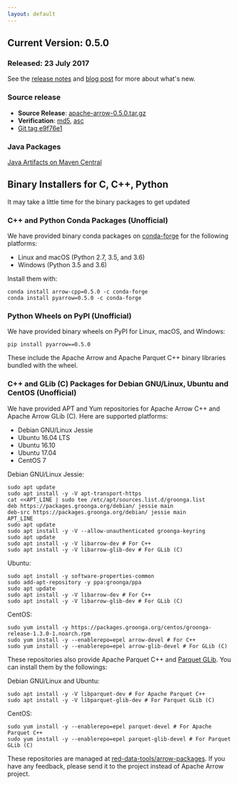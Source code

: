 ```yaml
---
layout: default
---
```

<!--
{% comment %}
Licensed to the Apache Software Foundation (ASF) under one or more
contributor license agreements.  See the NOTICE file distributed with
this work for additional information regarding copyright ownership.
The ASF licenses this file to you under the Apache License, Version 2.0
(the "License"); you may not use this file except in compliance with
the License.  You may obtain a copy of the License at

http://www.apache.org/licenses/LICENSE-2.0

Unless required by applicable law or agreed to in writing, software
distributed under the License is distributed on an "AS IS" BASIS,
WITHOUT WARRANTIES OR CONDITIONS OF ANY KIND, either express or implied.
See the License for the specific language governing permissions and
limitations under the License.
{% endcomment %}
-->

## Current Version: 0.5.0

### Released: 23 July 2017

See the [release notes][10] and [blog post][11] for more about what's new.

### Source release

* **Source Release**: [apache-arrow-0.5.0.tar.gz][6]
* **Verification**: [md5][3], [asc][7]
* [Git tag e9f76e1][2]

### Java Packages

[Java Artifacts on Maven Central][4]

## Binary Installers for C, C++, Python

It may take a little time for the binary packages to get updated

### C++ and Python Conda Packages (Unofficial)

We have provided binary conda packages on [conda-forge][5] for the following
platforms:

* Linux and macOS (Python 2.7, 3.5, and 3.6)
* Windows (Python 3.5 and 3.6)

Install them with:


```shell
conda install arrow-cpp=0.5.0 -c conda-forge
conda install pyarrow=0.5.0 -c conda-forge
```

### Python Wheels on PyPI (Unofficial)

We have provided binary wheels on PyPI for Linux, macOS, and Windows:

```shell
pip install pyarrow==0.5.0
```

These include the Apache Arrow and Apache Parquet C++ binary libraries bundled
with the wheel.

### C++ and GLib (C) Packages for Debian GNU/Linux, Ubuntu and CentOS (Unofficial)

We have provided APT and Yum repositories for Apache Arrow C++ and
Apache Arrow GLib (C). Here are supported platforms:

* Debian GNU/Linux Jessie
* Ubuntu 16.04 LTS
* Ubuntu 16.10
* Ubuntu 17.04
* CentOS 7

Debian GNU/Linux Jessie:

```shell
sudo apt update
sudo apt install -y -V apt-transport-https
cat <<APT_LINE | sudo tee /etc/apt/sources.list.d/groonga.list
deb https://packages.groonga.org/debian/ jessie main
deb-src https://packages.groonga.org/debian/ jessie main
APT_LINE
sudo apt update
sudo apt install -y -V --allow-unauthenticated groonga-keyring
sudo apt update
sudo apt install -y -V libarrow-dev # For C++
sudo apt install -y -V libarrow-glib-dev # For GLib (C)
```

Ubuntu:

```shell
sudo apt install -y software-properties-common
sudo add-apt-repository -y ppa:groonga/ppa
sudo apt update
sudo apt install -y -V libarrow-dev # For C++
sudo apt install -y -V libarrow-glib-dev # For GLib (C)
```

CentOS:

```shell
sudo yum install -y https://packages.groonga.org/centos/groonga-release-1.3.0-1.noarch.rpm
sudo yum install -y --enablerepo=epel arrow-devel # For C++
sudo yum install -y --enablerepo=epel arrow-glib-devel # For GLib (C)
```

These repositories also provide Apache Parquet C++ and
[Parquet GLib][8]. You can install them by the followings:

Debian GNU/Linux and Ubuntu:

```shell
sudo apt install -y -V libparquet-dev # For Apache Parquet C++
sudo apt install -y -V libparquet-glib-dev # For Parquet GLib (C)
```

CentOS:

```shell
sudo yum install -y --enablerepo=epel parquet-devel # For Apache Parquet C++
sudo yum install -y --enablerepo=epel parquet-glib-devel # For Parquet GLib (C)
```

These repositories are managed at
[red-data-tools/arrow-packages][9]. If you have any feedback, please
send it to the project instead of Apache Arrow project.

[1]: https://www.apache.org/dyn/closer.cgi/arrow/arrow-0.5.0/
[2]: https://github.com/apache/arrow/releases/tag/apache-arrow-0.5.0
[3]: https://www.apache.org/dyn/closer.cgi/arrow/arrow-0.5.0/apache-arrow-0.5.0.tar.gz.md5
[4]: http://search.maven.org/#search%7Cga%7C1%7Cg%3A%22org.apache.arrow%22%20AND%20v%3A%220.5.0%22
[5]: http://conda-forge.github.io
[6]: https://www.apache.org/dyn/closer.cgi/arrow/arrow-0.5.0/apache-arrow-0.5.0.tar.gz
[7]: https://www.apache.org/dyn/closer.cgi/arrow/arrow-0.5.0/apache-arrow-0.5.0.tar.gz.asc
[8]: https://github.com/red-data-tools/parquet-glib
[9]: https://github.com/red-data-tools/arrow-packages
[10]: http://arrow.apache.org/release/0.5.0.html
[11]: http://arrow.apache.org/blog/2017/07/25/0.5.0-release/
